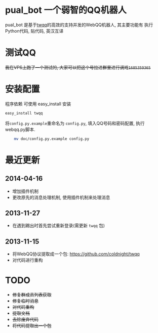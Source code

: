# pual_bot 一个弱智的QQ机器人
pual_bot 是基于[twqq](https://github.com/coldnight/twqq)的高效的支持并发的WebQQ机器人, 其主要功能有 执行Python代码, 贴代码, 英汉互译

# 测试QQ
~~我在VPS上跑了一个测试的, 大家可以把这个号拉进群里进行调戏`1685359365`~~

# 安装配置
程序依赖 可使用 easy_install 安装
```bash
easy_install twqq
```

将`config.py.example`重命名为 `config.py`, 填入QQ号码和密码配置, 执行webqq.py脚本. 

```bash
    mv doc/config.py.example config.py
```

# 最近更新
## 2014-04-16
* 增加插件机制
* 更改原先的消息处理机制, 使用插件机制来处理消息

## 2013-11-27
* 在遇到踢出时首先尝试重新登录(需更新 ``twqq`` 包)

## 2013-11-15
* 将WebQQ协议提取成一个包: https://github.com/coldnight/twqq
* 对代码进行重构


# TODO
* ~~修复群成员列表获取~~
* ~~修复临时消息~~
* ~~对代码重构~~
* ~~提取文档~~
* ~~去除废弃代码~~
* ~~将代码提取出一个包~~
